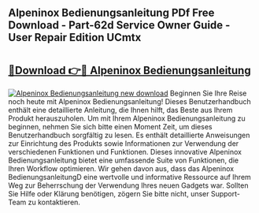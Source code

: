 ## Alpeninox Bedienungsanleitung PDf Free Download - Part-62d Service Owner Guide - User Repair Edition UCmtx

# <h2><a href="http://df4uve.blite.top/?on=Alpeninox+Bedienungsanleitung">🔗Download 👉🔴 Alpeninox Bedienungsanleitung</a></h2>

[![Alpeninox Bedienungsanleitung new download](https://i.imgur.com/lujVjoI.png)](http://df4uve.blite.top/?on=Alpeninox+Bedienungsanleitung)
Beginnen Sie Ihre Reise noch heute mit Alpeninox Bedienungsanleitung! Dieses Benutzerhandbuch enthält eine detaillierte Anleitung, die Ihnen hilft, das Beste aus Ihrem Produkt herauszuholen. Um mit Ihrem Alpeninox Bedienungsanleitung zu beginnen, nehmen Sie sich bitte einen Moment Zeit, um dieses Benutzerhandbuch sorgfältig zu lesen. Es enthält detaillierte Anweisungen zur Einrichtung des Produkts sowie Informationen zur Verwendung der verschiedenen Funktionen und Funktionen. Dieses innovative Alpeninox Bedienungsanleitung bietet eine umfassende Suite von Funktionen, die Ihren Workflow optimieren. Wir gehen davon aus, dass das Alpeninox BedienungsanleitungD eine wertvolle und informative Ressource auf Ihrem Weg zur Beherrschung der Verwendung Ihres neuen Gadgets war. Sollten Sie Hilfe oder Klärung benötigen, zögern Sie bitte nicht, unser Support-Team zu kontaktieren.
